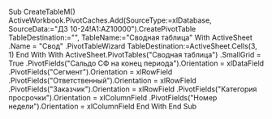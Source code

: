 Sub CreateTableM()
ActiveWorkbook.PivotCaches.Add(SourceType:=xlDatabase, SourceData:="ДЗ 10-24!A1:AZ10000").CreatePivotTable TableDestination:="", TableName:="Сводная таблица"
With ActiveSheet
.Name = "Свод"
.PivotTableWizard TableDestination:=ActiveSheet.Cells(3, 1)
End With
With ActiveSheet.PivotTables("Сводная таблица")
.SmallGrid = True
.PivotFields("Сальдо СФ на конец периода").Orientation = xlDataField
.PivotFields("Сегмент").Orientation = xlRowField
.PivotFields("Ответственный").Orientation = xlRowField
.PivotFields("Заказчик").Orientation = xlRowField
.PivotFields("Категория просрочки").Orientation = xlColumnField
.PivotFields("Номер недели").Orientation = xlColumnField
End With
End Sub
